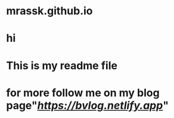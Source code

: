 # mrassk.github.io
# hi
# This is my readme file
# for more follow me on my blog page"_https://bvlog.netlify.app_" 
